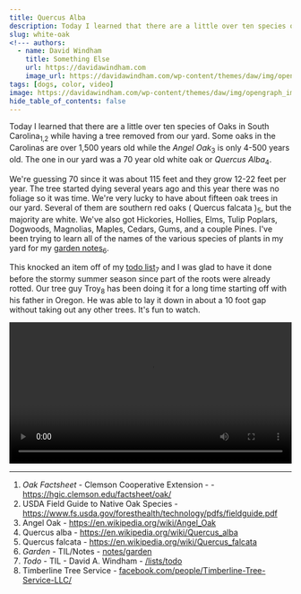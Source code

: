 ```yaml
---
title: Quercus Alba
description: Today I learned that there are a little over ten species of Oaks in South Carolina.
slug: white-oak
<!--- authors:
  - name: David Windham
    title: Something Else
    url: https://davidawindham.com
    image_url: https://davidawindham.com/wp-content/themes/daw/img/opengraph_image.jpg -->
tags: [dogs, color, video]
image: https://davidawindham.com/wp-content/themes/daw/img/opengraph_image.jpg
hide_table_of_contents: false
---
```


Today I learned that there are a little over ten species of Oaks in South Carolina<sub>1,2</sub> while having a tree removed from our yard. Some oaks in the Carolinas are over 1,500 years old while the _Angel Oak_<sub>3</sub> is only 4-500 years old. The one in our yard was a 70 year old white oak or _Quercus Alba_<sub>4</sub>. 

<!--truncate-->

We're guessing 70 since it was about 115 feet and they grow 12-22 feet per year. The tree started dying several years ago and this year there was no foliage so it was time. We're very lucky to have about fifteen oak trees in our yard. Several of them are southern red oaks ( Quercus falcata )<sub>5</sub>, but the majority are white. We've also got Hickories, Hollies, Elms, Tulip Poplars, Dogwoods, Magnolias, Maples, Cedars, Gums, and a couple Pines.  I've been trying to learn all of the names of the various species of plants in my yard for my [garden notes](/notes/garden)<sub>6</sub>. 

This knocked an item off of my [todo list](/lists/todo)<sub>7</sub> and I was glad to have it done before the stormy summer season since part of the roots were already rotted. Our tree guy Troy<sub>8</sub> has been doing it for a long time starting off with his father in Oregon. He was able to lay it down in about a 10 foot gap without taking out any other trees. It's fun to watch.

<video src="https://davidawindham.com/media/dead_oak.mp4" width="100%" controls="controls">
</video>

---

1. _Oak Factsheet_ - Clemson Cooperative Extension - - https://hgic.clemson.edu/factsheet/oak/
2. USDA Field Guide to Native Oak Species - https://www.fs.usda.gov/foresthealth/technology/pdfs/fieldguide.pdf
3. Angel Oak - https://en.wikipedia.org/wiki/Angel_Oak
4. Quercus alba - https://en.wikipedia.org/wiki/Quercus_alba
5. Quercus falcata - https://en.wikipedia.org/wiki/Quercus_falcata
6. _Garden_ - TIL/Notes - [notes/garden](notes/garden)
7. _Todo_ - TIL - David A. Windham - [/lists/todo](/lists/todo)
8. Timberline Tree Service - [facebook.com/people/Timberline-Tree-Service-LLC/](https://www.facebook.com/people/Timberline-Tree-Service-LLC/100062993750660/)




